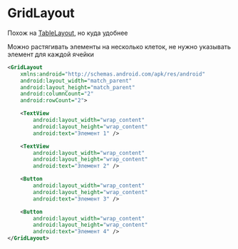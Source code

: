 # GridLayout

Похож на [TableLayout](./TableLayout.md), но куда удобнее

Можно растягивать элементы на несколько клеток, не нужно указывать элемент для каждой ячейки 

```xml
<GridLayout
    xmlns:android="http://schemas.android.com/apk/res/android"
    android:layout_width="match_parent"
    android:layout_height="match_parent"
    android:columnCount="2"
    android:rowCount="2">

    <TextView
        android:layout_width="wrap_content"
        android:layout_height="wrap_content"
        android:text="Элемент 1" />

    <TextView
        android:layout_width="wrap_content"
        android:layout_height="wrap_content"
        android:text="Элемент 2" />

    <Button
        android:layout_width="wrap_content"
        android:layout_height="wrap_content"
        android:text="Элемент 3" />

    <Button
        android:layout_width="wrap_content"
        android:layout_height="wrap_content"
        android:text="Элемент 4" />
</GridLayout>
```